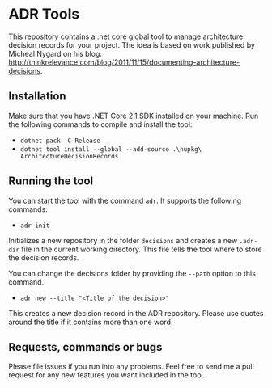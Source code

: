# ADR Tools
This repository contains a .net core global tool to manage architecture decision records for your project.
The idea is based on work published by Micheal Nygard on his blog: http://thinkrelevance.com/blog/2011/11/15/documenting-architecture-decisions.

## Installation
Make sure that you have .NET Core 2.1 SDK installed on your machine.
Run the following commands to compile and install the tool:

* `dotnet pack -C Release`
* `dotnet tool install --global --add-source .\nupkg\ ArchitectureDecisionRecords`

## Running the tool
You can start the tool with the command `adr`. It supports the following commands:

* `adr init`

Initializes a new repository in the folder `decisions` and creates a new `.adr-dir` file in the current working directory.
This file tells the tool where to store the decision records.

You can change the decisions folder by providing the `--path` option to this command.

* `adr new --title "<Title of the decision>"`

This creates a new decision record in the ADR repository. 
Please use quotes around the title if it contains more than one word.

## Requests, commands or bugs
Please file issues if you run into any problems. 
Feel free to send me a pull request for any new features you want included in the tool.